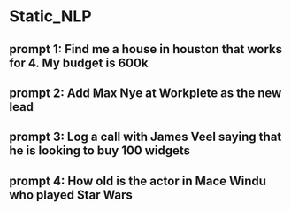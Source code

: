 # Static_NLP



## prompt 1: Find me a house in houston that works for 4. My budget is 600k
## prompt 2: Add Max Nye at Workplete as the new lead
## prompt 3: Log a call with James Veel saying that he is looking to buy 100 widgets
## prompt 4: How old is the actor in Mace Windu who played Star Wars
